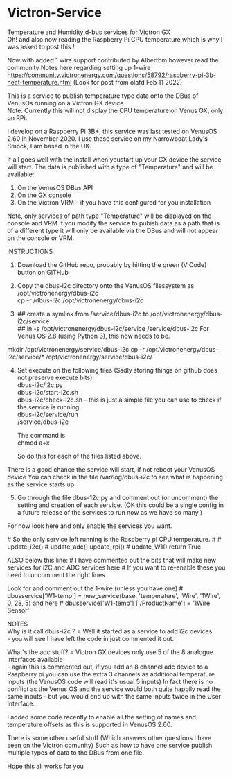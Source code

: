 # Victron-Service
Temperature and Humidity d-bus services for Victron GX  
Oh! and also now reading the Raspberry Pi CPU temperature which is why I was asked to post this !

Now with added 1 wire support contributed by Albertbm however read the community
Notes here regarding setting up 1-wire
https://community.victronenergy.com/questions/58792/raspberry-pi-3b-heat-temperature.html
(Look for post from olafd  Feb  11  2022)

This is a service to publish temperature type data onto the DBus of VenusOs running on a Victron GX device.  
Note: Currently this will not display the CPU temperature on Venus GX, only on RPi.

I develop on a Raspberry Pi 3B+, this service was last tested on VenusOS 2.60 in November 2020.
I use these service on my Narrowboat Lady's Smock, I am based in the UK.

If all goes well with the install when youstart up your GX device the service will start.
The data is published with a type of "Temperature" and will be available:
  1) On the VenusOS DBus API
  2) On the GX console
  3) On the Victron VRM - if you have this configured for you installation
  
 Note, only services of path type "Temperature" will be displayed on the console and VRM
 If you modify the service to pubish data as a path that is of a different type
 it will only be available via the DBus and will not appear on the console or VRM.
 
INSTRUCTIONS
1) Download the GitHub repo, probably by hitting the green  (V Code) button on GITHub

2) Copy the dbus-i2c directory onto the VenusOS filessystem as /opt/victronenergy/dbus-i2c  
   cp -r <your location>/dbus-i2c /opt/victronenergy/dbus-i2c
  
3) &#35;&#35;  create a symlink from /service/dbus-i2c to /opt/victronenergy/dbus-i2c/service  
   &#35;&#35;  ln -s /opt/victronenergy/dbus-i2c/service /service/dbus-i2c
  For Venus OS 2.8 (using Python 3), this now needs to be. 
  
  mkdir /opt/victronenergy/service/dbus-i2c
  cp -r /opt/victronenergy/dbus-i2c/service/* /opt/victronenergy/service/dbus-i2c/
   
4) Set execute on the following files (Sadly storing things on github does not preserve execute bits)  
   dbus-i2c/i2c.py  
   dbus-i2c/start-i2c.sh  
   dbus-i2c/check-i2c.sh - this is just a simple file you can use to check if the service is running  
   dbus-i2c/service/run  
   /service/dbus-i2c
  
   The command is  
   chmod a+x <filename>
  
   So do this for each of the files listed above.
  
There is a good chance the service will start, if not reboot your VenusOS device
You can check in the file /var/log/dbus-i2c to see what is happening as the service starts up
  
5) Go through the file dbus-12c.py and comment out (or uncomment) the setting and  creation of each service.
  (OK this could be a single config in a future release of the services to run now as we have so many.)
  
  For now look here and only enable the services you want.

&#35; So the only service left running is the Raspberry pi CPU temperature.
&#35;
&#35;    update_i2c()
&#35;    update_adc()
    update_rpi()
&#35;    update_W1()
    return True
  
  ALSO below this line:
&#35; I have commented out the bits that will make new services for i2C and ADC services here
&#35; If you want to re-enable these you need to uncomment the right lines
  
  Look for and comment out the 1-wire (unless you have one)
&#35; dbusservice['W1-temp']     = new_service(base, 'temperature', 'Wire',      '1Wire',  0, 28, 5)
  and here
&#35; dbusservice['W1-temp']   ['/ProductName']     = '1Wire Sensor'

NOTES  
Why is it call dbus-i2c ?    = Well it started as a service to add i2c devices   
    - you will see I have left the code in just commented it out.  
    
What's the adc stuff?        = Victron GX devices only use 5 of the 8 analogue interfaces available  
    - again this is commented out, if you add an 8 channel adc device to a Raspberry pi you can use 
      the extra 3 channels as additional temperature inputs (the VenusOS code will read it's usual 5 inputs)
      In fact there is no conflict as the Venus OS and the service would both quite happily read the 
      same inputs - but you would end up with the same inputs twice in the User Interface.   
      
I added some code recently to enable all the setting of names and temperature offsets as this is supported in VenusOS 2.60.  

There is some other useful stuff (Which answers other questions I have seen on the Victron comunity)
Such as how to have one service publish multiple types of data to the DBus from one file.
      
Hope this all works for you
    
